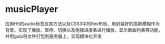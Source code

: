 # musicPlayer
应用H5的audio标签及其方法以及CSS3中的flex布局，用封装好的高斯模糊作为背景，实现了播放、暂停、切换以及拖拽进度条进行播放，显示歌曲列表等功能，并用gulp将文件打包到服务器上，实现模块化开发
